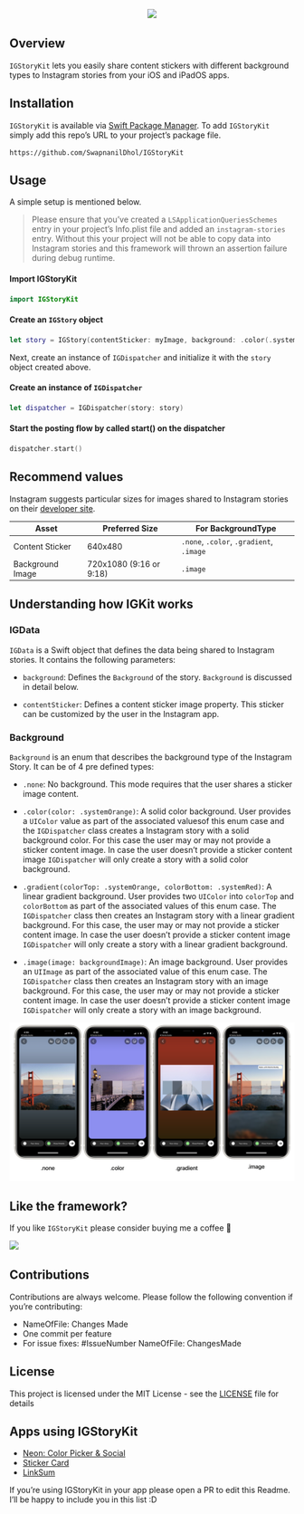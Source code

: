<p align="center">
  <img src="https://raw.githubusercontent.com/SwapnanilDhol/IGStoryKit/main/Resources/IGStoryKitCover.png" width=600 />
</p>

## Overview
`IGStoryKit` lets you easily share content stickers with different background types to Instagram stories from your iOS and iPadOS apps.

## Installation 
`IGStoryKit` is available via [Swift Package Manager](https://swift.org/package-manager/). To add `IGStoryKit` simply add this repo’s URL to your project’s package file. 

```
https://github.com/SwapnanilDhol/IGStoryKit
```

## Usage 
A simple setup is mentioned below.

> Please ensure that you’ve created a `LSApplicationQueriesSchemes` entry in your project’s Info.plist file and added an `instagram-stories` entry. Without this your project will not be able to copy data into Instagram stories and this framework will thrown an assertion failure during debug runtime. 

#### Import IGStoryKit
```swift
import IGStoryKit
```

#### Create an `IGStory` object
```swift
let story = IGStory(contentSticker: myImage, background: .color(.systemOrange))
```

Next, create an instance of `IGDispatcher` and initialize it with the `story` object created above.

#### Create an instance of  `IGDispatcher`
```swift 
let dispatcher = IGDispatcher(story: story)
```

#### Start the posting flow by called start() on the dispatcher
```swift
dispatcher.start()
```

## Recommend values 
Instagram suggests particular sizes for images shared to Instagram stories on their [developer site](https://developers.facebook.com/docs/instagram/sharing-to-stories/). 

| Asset            | Preferred Size          | For BackgroundType               |
|------------------|-------------------------|----------------------------------|
| Content Sticker  | 640x480                 | `.none`, `.color`, `.gradient`, `.image` |
| Background Image | 720x1080 (9:16 or 9:18) | `.image`                           |

## Understanding how IGKit works 
### IGData 
`IGData` is a Swift object that defines the data being shared to Instagram stories. It contains the following parameters:

* `background`: Defines the `Background` of the story. `Background` is discussed in detail below.

* `contentSticker`: Defines a content sticker image property. This sticker can be customized by the user in the Instagram app.

### Background
`Background` is an enum that describes the background type of the Instagram Story. It can be of 4 pre defined types: 

* `.none`: No background. This mode requires that the user shares a sticker image content.


* `.color(color: .systemOrange)`: A solid color background. User provides a `UIColor` value as part of the associated valuesof this enum case and the `IGDispatcher` class creates a Instagram story with a solid background color. For this case the user may or may not provide a sticker content image. In case the user doesn’t provide a sticker content image `IGDispatcher` will only create a story with a solid color background.

* `.gradient(colorTop: .systemOrange, colorBottom: .systemRed)`: A linear gradient background. User provides two `UIColor` into `colorTop` and `colorBottom` as part of the associated values of this enum case. The `IGDispatcher` class then creates an Instagram story with a linear gradient background. For this case, the user may or may not provide a sticker content image. In case the user doesn’t provide a sticker content image `IGDispatcher` will only create a story with a linear gradient background.

* `.image(image: backgroundImage)`: An image background. User provides an `UIImage` as part of the associated value of this enum case. The `IGDispatcher` class then creates an Instagram story with an image background. For this case, the user may or may not provide a sticker content image. In case the user doesn’t provide a sticker content image `IGDispatcher` will only create a story with an image background.

<p align="center">
  <img src="https://raw.githubusercontent.com/SwapnanilDhol/IGStoryKit/main/Resources/ig-story-kit-bg-type.png" width=600 />
</p>

## Like the framework?
If you like `IGStoryKit` please consider buying me a coffee 🥰

<a href="https://www.buymeacoffee.com/swapnanildhol"><img src="https://img.buymeacoffee.com/button-api/?text=Buy me a coffee&emoji=&slug=swapnanildhol&button_colour=5F7FFF&font_colour=ffffff&font_family=Cookie&outline_colour=000000&coffee_colour=FFDD00"></a>

## Contributions 
Contributions are always welcome. Please follow the following convention if you’re contributing:
* NameOfFile: Changes Made 
* One commit per feature 
* For issue fixes: #IssueNumber NameOfFile: ChangesMade

## License
This project is licensed under the MIT License - see the  [LICENSE](https://github.com/SwapnanilDhol/IGStoryKit/blob/main/Resources/LICENSE.md)  file for details

## Apps using IGStoryKit 
* [Neon: Color Picker & Social](https://apps.apple.com/us/app/neon-real-time-color-picker/id1480273650?ls=1)
* [Sticker Card](https://apps.apple.com/us/app/sticker-cards/id1522226018)
* [LinkSum](https://apps.apple.com/in/app/linksum/id1500146123)

If you’re using IGStoryKit in your app please open a PR to edit this Readme. I’ll be happy to include you in this list :D 
